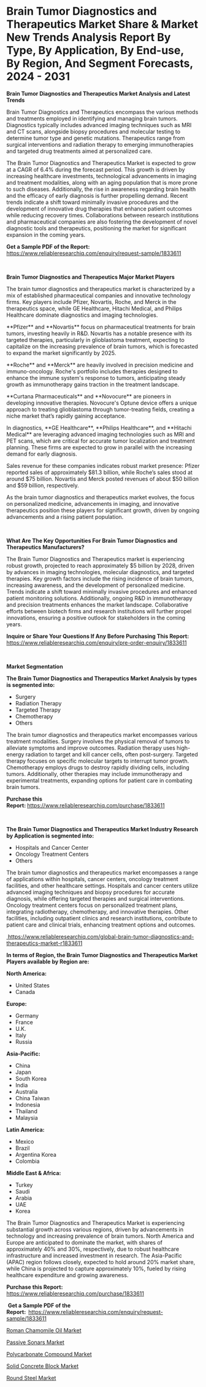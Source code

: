 <p><h1>Brain Tumor Diagnostics and Therapeutics Market Share & Market New Trends Analysis Report By Type, By Application, By End-use, By Region, And Segment Forecasts, 2024 - 2031</h1></p><p><strong>Brain Tumor Diagnostics and Therapeutics Market Analysis and Latest Trends</strong></p>
<p><p>Brain Tumor Diagnostics and Therapeutics encompass the various methods and treatments employed in identifying and managing brain tumors. Diagnostics typically includes advanced imaging techniques such as MRI and CT scans, alongside biopsy procedures and molecular testing to determine tumor type and genetic mutations. Therapeutics range from surgical interventions and radiation therapy to emerging immunotherapies and targeted drug treatments aimed at personalized care.</p><p>The Brain Tumor Diagnostics and Therapeutics Market is expected to grow at a CAGR of 6.4% during the forecast period. This growth is driven by increasing healthcare investments, technological advancements in imaging and treatment modalities, along with an aging population that is more prone to such diseases. Additionally, the rise in awareness regarding brain health and the efficacy of early diagnosis is further propelling demand. Recent trends indicate a shift toward minimally invasive procedures and the development of innovative drug therapies that enhance patient outcomes while reducing recovery times. Collaborations between research institutions and pharmaceutical companies are also fostering the development of novel diagnostic tools and therapeutics, positioning the market for significant expansion in the coming years.</p></p>
<p><strong>Get a Sample PDF of the Report:&nbsp;</strong> <a href="https://www.reliableresearchiq.com/enquiry/request-sample/1833611?utm_campaign=1499&utm_medium=2&utm_source=Github&utm_content=ia&utm_term=17102024&utm_id=brain-tumor-diagnostics-and-therapeutics">https://www.reliableresearchiq.com/enquiry/request-sample/1833611</a></p>
<p>&nbsp;</p>
<p><strong>Brain Tumor Diagnostics and Therapeutics Major Market Players</strong></p>
<p><p>The brain tumor diagnostics and therapeutics market is characterized by a mix of established pharmaceutical companies and innovative technology firms. Key players include Pfizer, Novartis, Roche, and Merck in the therapeutics space, while GE Healthcare, Hitachi Medical, and Philips Healthcare dominate diagnostics and imaging technologies.</p><p>**Pfizer** and **Novartis** focus on pharmaceutical treatments for brain tumors, investing heavily in R&D. Novartis has a notable presence with its targeted therapies, particularly in glioblastoma treatment, expecting to capitalize on the increasing prevalence of brain tumors, which is forecasted to expand the market significantly by 2025.</p><p>**Roche** and **Merck** are heavily involved in precision medicine and immuno-oncology. Roche's portfolio includes therapies designed to enhance the immune system's response to tumors, anticipating steady growth as immunotherapy gains traction in the treatment landscape.</p><p>**Curtana Pharmaceuticals** and **Novocure** are pioneers in developing innovative therapies. Novocure's Optune device offers a unique approach to treating glioblastoma through tumor-treating fields, creating a niche market that’s rapidly gaining acceptance.</p><p>In diagnostics, **GE Healthcare**, **Philips Healthcare**, and **Hitachi Medical** are leveraging advanced imaging technologies such as MRI and PET scans, which are critical for accurate tumor localization and treatment planning. These firms are expected to grow in parallel with the increasing demand for early diagnosis.</p><p>Sales revenue for these companies indicates robust market presence: Pfizer reported sales of approximately $81.3 billion, while Roche’s sales stood at around $75 billion. Novartis and Merck posted revenues of about $50 billion and $59 billion, respectively. </p><p>As the brain tumor diagnostics and therapeutics market evolves, the focus on personalized medicine, advancements in imaging, and innovative therapeutics position these players for significant growth, driven by ongoing advancements and a rising patient population.</p></p>
<p>&nbsp;</p>
<p><strong>What Are The Key Opportunities For Brain Tumor Diagnostics and Therapeutics Manufacturers?</strong></p>
<p><p>The Brain Tumor Diagnostics and Therapeutics market is experiencing robust growth, projected to reach approximately $5 billion by 2028, driven by advances in imaging technologies, molecular diagnostics, and targeted therapies. Key growth factors include the rising incidence of brain tumors, increasing awareness, and the development of personalized medicine. Trends indicate a shift toward minimally invasive procedures and enhanced patient monitoring solutions. Additionally, ongoing R&D in immunotherapy and precision treatments enhances the market landscape. Collaborative efforts between biotech firms and research institutions will further propel innovations, ensuring a positive outlook for stakeholders in the coming years.</p></p>
<p><strong>Inquire or Share Your Questions If Any Before Purchasing This Report:</strong> <a href="https://www.reliableresearchiq.com/enquiry/pre-order-enquiry/1833611?utm_campaign=1499&utm_medium=2&utm_source=Github&utm_content=ia&utm_term=17102024&utm_id=brain-tumor-diagnostics-and-therapeutics">https://www.reliableresearchiq.com/enquiry/pre-order-enquiry/1833611</a></p>
<p>&nbsp;</p>
<p><strong>Market Segmentation</strong></p>
<p><strong>The Brain Tumor Diagnostics and Therapeutics Market Analysis by types is segmented into:</strong></p>
<p><ul><li>Surgery</li><li>Radiation Therapy</li><li>Targeted Therapy</li><li>Chemotherapy</li><li>Others</li></ul></p>
<p><p>The brain tumor diagnostics and therapeutics market encompasses various treatment modalities. Surgery involves the physical removal of tumors to alleviate symptoms and improve outcomes. Radiation therapy uses high-energy radiation to target and kill cancer cells, often post-surgery. Targeted therapy focuses on specific molecular targets to interrupt tumor growth. Chemotherapy employs drugs to destroy rapidly dividing cells, including tumors. Additionally, other therapies may include immunotherapy and experimental treatments, expanding options for patient care in combating brain tumors.</p></p>
<p><strong>Purchase this Report:&nbsp;</strong><a href="https://www.reliableresearchiq.com/purchase/1833611?utm_campaign=1499&utm_medium=2&utm_source=Github&utm_content=ia&utm_term=17102024&utm_id=brain-tumor-diagnostics-and-therapeutics">https://www.reliableresearchiq.com/purchase/1833611</a></p>
<p>&nbsp;</p>
<p><strong>The Brain Tumor Diagnostics and Therapeutics Market Industry Research by Application is segmented into:</strong></p>
<p><ul><li>Hospitals and Cancer Center</li><li>Oncology Treatment Centers</li><li>Others</li></ul></p>
<p><p>The brain tumor diagnostics and therapeutics market encompasses a range of applications within hospitals, cancer centers, oncology treatment facilities, and other healthcare settings. Hospitals and cancer centers utilize advanced imaging techniques and biopsy procedures for accurate diagnosis, while offering targeted therapies and surgical interventions. Oncology treatment centers focus on personalized treatment plans, integrating radiotherapy, chemotherapy, and innovative therapies. Other facilities, including outpatient clinics and research institutions, contribute to patient care and clinical trials, enhancing treatment options and outcomes.</p></p>
<p><a href="https://www.reliableresearchiq.com/global-brain-tumor-diagnostics-and-therapeutics-market-r1833611?utm_campaign=1499&utm_medium=2&utm_source=Github&utm_content=ia&utm_term=17102024&utm_id=brain-tumor-diagnostics-and-therapeutics">&nbsp;https://www.reliableresearchiq.com/global-brain-tumor-diagnostics-and-therapeutics-market-r1833611</a></p>
<p><strong>In terms of Region, the Brain Tumor Diagnostics and Therapeutics Market Players available by Region are:</strong></p>
<p>
    <p> <strong> North America: </strong>
        <ul>
            <li>United States</li>
            <li>Canada</li>
        </ul>
        </p> 
    <p> <strong> Europe: </strong>
        <ul>
            <li>Germany</li>
            <li>France</li>
            <li>U.K.</li>
            <li>Italy</li>
            <li>Russia</li>
        </ul>
        </p> 
    <p> <strong> Asia-Pacific: </strong>
        <ul>
            <li>China</li>
            <li>Japan</li>
            <li>South Korea</li>
            <li>India</li>
            <li>Australia</li>
            <li>China Taiwan</li>
            <li>Indonesia</li>
            <li>Thailand</li>
            <li>Malaysia</li>
        </ul>
        </p> 
    <p> <strong> Latin America: </strong>
        <ul>
            <li>Mexico</li>
            <li>Brazil</li>
            <li>Argentina Korea</li>
            <li>Colombia</li>
        </ul>
        </p> 
    <p> <strong> Middle East & Africa: </strong>
        <ul>
            <li>Turkey</li>
            <li>Saudi</li>
            <li>Arabia</li>
            <li>UAE</li>
            <li>Korea</li>
        </ul>
    </p>
    </p>
<p><p>The Brain Tumor Diagnostics and Therapeutics Market is experiencing substantial growth across various regions, driven by advancements in technology and increasing prevalence of brain tumors. North America and Europe are anticipated to dominate the market, with shares of approximately 40% and 30%, respectively, due to robust healthcare infrastructure and increased investment in research. The Asia-Pacific (APAC) region follows closely, expected to hold around 20% market share, while China is projected to capture approximately 10%, fueled by rising healthcare expenditure and growing awareness.</p></p>
<p><strong>Purchase this Report: </strong><a href="https://www.reliableresearchiq.com/purchase/1833611?utm_campaign=1499&utm_medium=2&utm_source=Github&utm_content=ia&utm_term=17102024&utm_id=brain-tumor-diagnostics-and-therapeutics">https://www.reliableresearchiq.com/purchase/1833611</a></p>
<p>&nbsp;<strong>Get a Sample PDF of the Report:&nbsp;&nbsp;</strong><a href="https://www.reliableresearchiq.com/enquiry/request-sample/1833611?utm_campaign=1499&utm_medium=2&utm_source=Github&utm_content=ia&utm_term=17102024&utm_id=brain-tumor-diagnostics-and-therapeutics">https://www.reliableresearchiq.com/enquiry/request-sample/1833611</a></p>
<p><strong></strong></p>
<p><p><a href="https://www.linkedin.com/pulse/global-roman-chamomile-oil-market-exploring-share-trends-uquoe?utm_campaign=1499&utm_medium=2&utm_source=Github&utm_content=ia&utm_term=17102024&utm_id=brain-tumor-diagnostics-and-therapeutics">Roman Chamomile Oil Market</a></p><p><a href="https://github.com/bmorecock/Market-Research-Report-List-5/blob/main/passive-sonars-market.md?utm_campaign=1499&utm_medium=2&utm_source=Github&utm_content=ia&utm_term=17102024&utm_id=brain-tumor-diagnostics-and-therapeutics">Passive Sonars Market</a></p><p><a href="https://www.linkedin.com/pulse/pulse-polycarbonate-compound-rhythms-change-market-resonance-lazkc?utm_campaign=1499&utm_medium=2&utm_source=Github&utm_content=ia&utm_term=17102024&utm_id=brain-tumor-diagnostics-and-therapeutics">Polycarbonate Compound Market</a></p><p><a href="https://www.linkedin.com/pulse/solid-concrete-block-market-navigating-challenges-unlocking-qp86e?utm_campaign=1499&utm_medium=2&utm_source=Github&utm_content=ia&utm_term=17102024&utm_id=brain-tumor-diagnostics-and-therapeutics">Solid Concrete Block Market</a></p><p><a href="https://www.linkedin.com/pulse/competitive-intelligence-round-steel-market-key-players-1ucxe?utm_campaign=1499&utm_medium=2&utm_source=Github&utm_content=ia&utm_term=17102024&utm_id=brain-tumor-diagnostics-and-therapeutics">Round Steel Market</a></p></p>